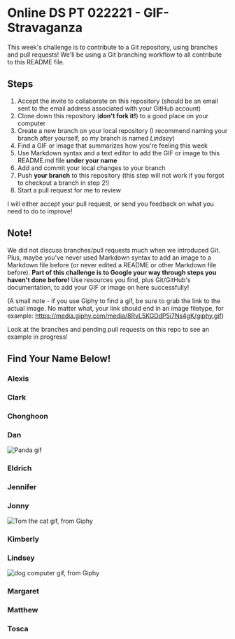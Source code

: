 # Online DS PT 022221 - GIF-Stravaganza

This week's challenge is to contribute to a Git repository, using branches and pull requests! We'll be using a Git branching workflow to all contribute to this README file.

## Steps

1. Accept the invite to collaborate on this repository (should be an email sent to the email address associated with your GitHub account)
2. Clone down this repository (**don't fork it!**) to a good place on your computer
3. Create a new branch on your local repository (I recommend naming your branch after yourself, so my branch is named *Lindsey*)
4. Find a GIF or image that summarizes how you're feeling this week
5. Use Markdown syntax and a text editor to add the GIF or image to this README.md file **under your name**
6. Add and commit your local changes to your branch
7. Push **your branch** to this repository (this step will not work if you forgot to checkout a branch in step 2!)
8. Start a pull request for me to review

I will either accept your pull request, or send you feedback on what you need to do to improve!

## Note!

We did not discuss branches/pull requests much when we introduced Git. Plus, maybe you've never used Markdown syntax to add an image to a Markdown file before (or never edited a README or other Markdown file before). **Part of this challenge is to Google your way through steps you haven't done before!** Use resources you find, plus Git/GitHub's documentation, to add your GIF or image on here successfully!

(A small note - if you use Giphy to find a gif, be sure to grab the link to the actual image. No matter what, your link should end in an image filetype, for example: https://media.giphy.com/media/8RvL5KGDdP5i7Ns4gK/giphy.gif)

Look at the branches and pending pull requests on this repo to see an example in progress!

## Find Your Name Below!

### Alexis


### Clark


### Chonghoon


### Dan
![Panda gif](https://i.chzbgr.com/full/9590113280/h1B8FD024/bird)

### Eldrich


### Jennifer


### Jonny

![Tom the cat gif, from Giphy](https://thumbs.gfycat.com/SlimWeakFattaileddunnart-max-1mb.gif)

### Kimberly


### Lindsey

![dog computer gif, from Giphy](https://media.giphy.com/media/8RvL5KGDdP5i7Ns4gK/giphy.gif)

### Margaret


### Matthew


### Tosca

